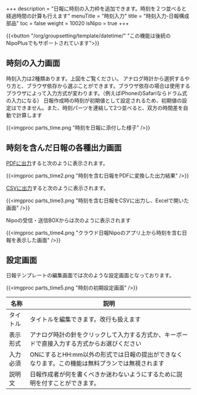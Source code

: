 +++
description = "日報に時刻の入力枠を追加できます。時刻を２つ並べると経過時間の計算も行えます"
menuTitle = "時刻入力"
title = "時刻入力-日報構成部品"
toc = false
weight = 10020
isNipo = true
+++

{{<button "/org/groupsetting/template/datetime/" "この機能は後続のNipoPlusでもサポートされています">}}

## 時刻の入力画面

時刻入力は2種類あります。上図をご覧ください。
アナログ時計から選択するやり方と、ブラウザ依存から選ぶことができます。ブラウザ依存の場合は使用するブラウザによって入力方式が変わります。（例えばiPhoneのSafariならドラム式の入力になる）
日報作成時の時刻が初期値として設定されるため、初期値の設定はできません。また、時刻パーツを連結して2つ並べると、双方の時間差を自動で計算します

{{<imgproc parts_time.png "時刻を日報に添付した様子" />}}

## 時刻を含んだ日報の各種出力画面

[PDFに出力](/old/manual/pdf/)すると次のように表示されます。

{{<imgproc parts_time2.png "時刻を含む日報をPDFに変換した出力結果" />}}

[CSVに出力](/old/manual/analytics/)すると次のように表示されます。

{{<imgproc parts_time3.png "時刻を含む日報をCSVに出力し、Excelで開いた画面" />}}

Nipoの受信・送信BOXからは次のように表示されます

{{<imgproc parts_time4.png "クラウド日報Nipoのアプリ上から時刻を含む日報を表示した画面" />}}

## 設定画面

日報テンプレートの編集画面では次のような設定画面となっております。

{{<imgproc parts_time5.png "時刻の初期設定画面" />}}

|名称|説明|
|---|---|
|タイトル|タイトルを編集できます。改行も扱えます|
|表示形式|アナログ時計の針をクリックして入力する方式か、キーボードで直接入力する方式からお選びください|
|入力必須|ONにするとHH:mm以外の形式では日報の提出ができなくなります。この機能は無料プランでは無視されます|
|説明文|日報作成者が何を書くべきか迷わないようにするために説明を付すことができます。|
